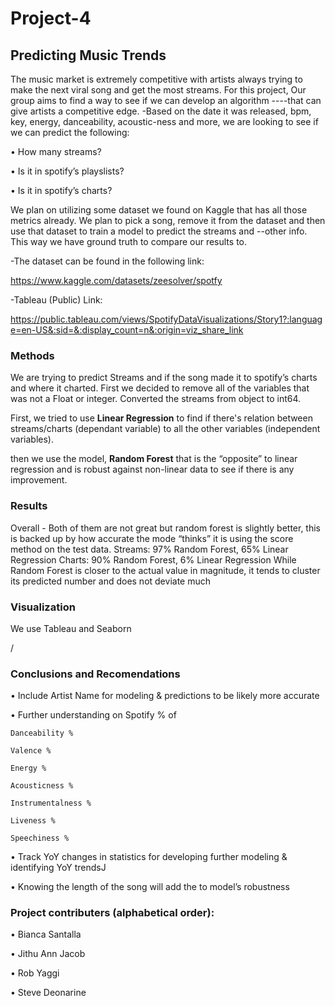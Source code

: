# Project-4
## **Predicting Music Trends**

The music market is extremely competitive with artists always trying to make the next viral song and get the most streams. For this project, Our group aims to find a way to see if we can develop an algorithm ----that can give artists a competitive edge. 
-Based on the date it was released, bpm, key, energy, danceability, acoustic-ness and more, we are looking to see if we can predict the following:
 
• How many streams?

• Is it in spotify’s playslists?

• Is it in spotify’s charts?

We plan on utilizing some dataset we found on Kaggle that has all those metrics already. We plan to pick a song, remove it from the dataset and then use that dataset to train a model to predict the streams and --other info. This way we have ground truth to compare our results to.

-The dataset can be found in the following link:

https://www.kaggle.com/datasets/zeesolver/spotfy

-Tableau (Public) Link:

https://public.tableau.com/views/SpotifyDataVisualizations/Story1?:language=en-US&:sid=&:display_count=n&:origin=viz_share_link

### **Methods**

We are trying to predict Streams and if the song made it to spotify’s charts and where it charted.
First we decided to remove all of the variables that was not a
Float or integer.
Converted the streams from object to int64.

First, we tried to use **Linear Regression** to find if there's 
relation between streams/charts (dependant variable) to all 
the other variables (independent variables).

then we use the model, **Random Forest**  that is the “opposite” to linear regression and is robust 
against non-linear data to see if there is any improvement.

### **Results**

Overall - Both of them are not great but random forest is slightly better, this is backed up 
by how accurate the mode “thinks” it is using the score method on the test data.
Streams: 97% Random Forest, 65% Linear Regression
Charts: 90% Random Forest, 6% Linear Regression
While Random Forest is closer to the actual value in magnitude, it tends to
cluster its predicted number and does not deviate much

### **Visualization**

We use Tableau and Seaborn





/

### **Conclusions and Recomendations**

• Include Artist Name for modeling & predictions to be likely more accurate

• Further understanding on Spotify % of

    Danceability %
   
    Valence %
     
    Energy %
   
    Acousticness %
   
    Instrumentalness %
   
    Liveness %
   
    Speechiness %
   
• Track YoY changes in statistics for developing further modeling & identifying YoY trendsJ

• Knowing the length of the song will add the to model’s robustness


### **Project contributers (alphabetical order):**

• Bianca Santalla

• Jithu Ann Jacob

• Rob Yaggi

• Steve Deonarine
 
 










